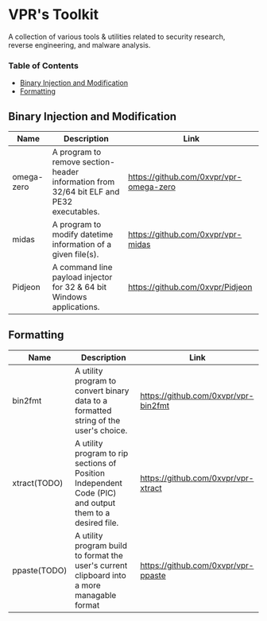 # VPR's Toolkit
A collection of various tools & utilities related to security research,  
reverse engineering, and malware analysis.

### Table of Contents
- [Binary Injection and Modification](#binary-injection-and-modification)
- [Formatting](#formatting)

## Binary Injection and Modification
|Name|Description|Link|
|----|-----------|----|
|omega-zero|A program to remove section-header information from 32/64 bit ELF and PE32 executables.|https://github.com/0xvpr/vpr-omega-zero|
|midas|A program to modify datetime information of a given file(s).|https://github.com/0xvpr/vpr-midas|
|Pidjeon|A command line payload injector for 32 & 64 bit Windows applications.|https://github.com/0xvpr/Pidjeon|

## Formatting
|Name|Description|Link|
|----|-----------|----|
|bin2fmt|A utility program to convert binary data to a formatted string of the user's choice.|https://github.com/0xvpr/vpr-bin2fmt|
|xtract(TODO)| A utility program to rip sections of Position Independent Code (PIC) and output them to a desired file.|https://github.com/0xvpr/vpr-xtract|
|ppaste(TODO)| A utility program build to format the user's current clipboard into a more managable format|https://github.com/0xvpr/vpr-ppaste|
